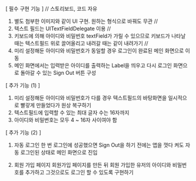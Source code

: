 [ 필수 구현 기능 ]
// 스토리보드, 코드 자유
1. 별도 첨부한 이미지와 같이 UI 구현. 원하는 형식으로 바꿔도 무관 //
2. 텍스트 필드는 UITextFieldDelegate 이용 //
3. 키보드에 의해 아이디와 비밀번호 textField가 가릴 수 있으므로 
   키보드가 나타날 때는 텍스트필드 위로 끌어올리고 내려갈 때는 같이 내려가기 //
4. 미리 설정해둔 아이디와 비밀번호가 동일할 경우 로그인이 완료된 메인 화면으로 이동 
5. 메인 화면에서는 입력받은 아이디를 출력하는 Label을 띄우고 
   다시 로그인 화면으로 돌아갈 수 있는 Sign Out 버튼 구성


[ 추가 기능 (1) ]
1. 미리 설정해둔 아이디와 비밀번호가 다를 경우 텍스트필드의 바탕화면을 일시적으로 빨갛게 만들었다가 원상 복구하기
2. 텍스트필드에 입력할 수 있는 최대 글자 수는 16자까지
3. 아이디와 비밀번호는 모두 4 ~ 16자 사이여야 함  


[ 추가 기능 (2) ]
1. 자동 로그인
한 번 로그인에 성공했으면 Sign Out을 하기 전에는 앱을 껏다 켜도 자동 로그인된 상태로 메인 화면으로 진입

2. 회원 가입 페이지
회원가입 페이지를 만든 뒤 회원 가입한 유저의 아이디와 비밀번호를 추가하고
그것으로도 로그인 할 수 있도록 구현하기

